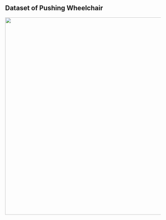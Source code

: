 ## Dataset of Pushing Wheelchair

<img src=https://github.com/lexra/pushing-wheelchair/assets/33512027/b328b9fa-5810-4a72-86a1-10fc212b2d52 width=640 />
